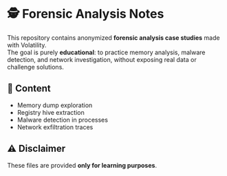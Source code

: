 # 🕵️ Forensic Analysis Notes

This repository contains anonymized **forensic analysis case studies** made with Volatility.  
The goal is purely **educational**: to practice memory analysis, malware detection, and network investigation, without exposing real data or challenge solutions.  

## 📂 Content
- Memory dump exploration  
- Registry hive extraction  
- Malware detection in processes  
- Network exfiltration traces  

## ⚠️ Disclaimer
These files are provided **only for learning purposes**.  
